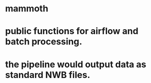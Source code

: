 # mammoth

# public functions for airflow and batch processing.

# the pipeline would output data as standard NWB files.